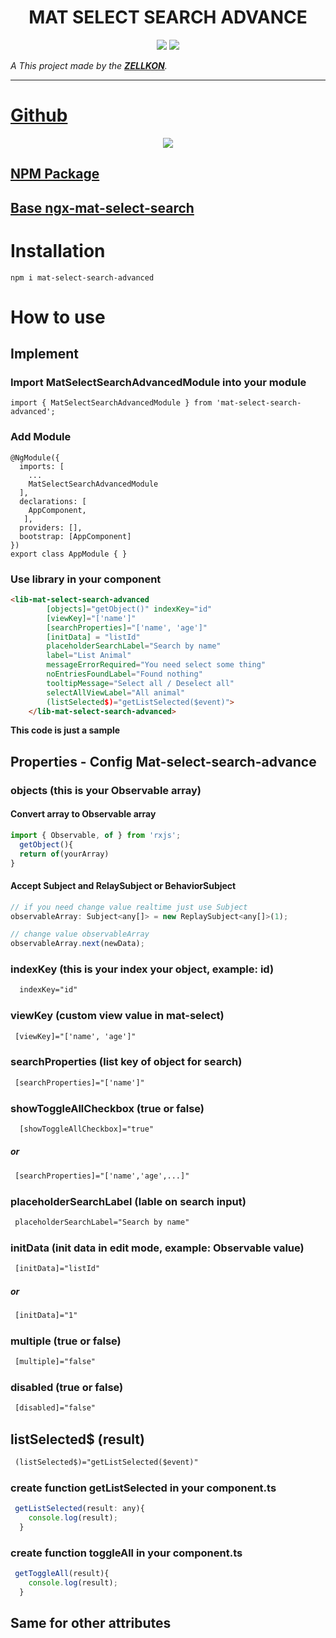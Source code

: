 <h1 align="center">MAT SELECT SEARCH ADVANCE</h1>

<p align="center">

<img src="https://img.shields.io/badge/create%20by-zellkon-brightgreen" >

<img src="https://img.shields.io/badge/version-0.1.7-blue">
</p>

_A This project made by the **[ZELLKON](https://zellkon.com)**._

---

# [Github](https://github.com/zellkon/mat-select-search-advanced)

<p align="center">
<img src="https://media.giphy.com/media/OgaVPvsW91Z2nR1lTX/giphy.gif">
</p>

## [NPM Package](https://www.npmjs.com/package/mat-select-search-advanced)
## [Base ngx-mat-select-search](https://www.npmjs.com/package/ngx-mat-select-search)



# Installation

`npm i mat-select-search-advanced`

# How to use

## Implement
### Import MatSelectSearchAdvancedModule into your module
```
import { MatSelectSearchAdvancedModule } from 'mat-select-search-advanced';
```
### Add Module
```
@NgModule({
  imports: [
    ...
    MatSelectSearchAdvancedModule
  ],
  declarations: [	
    AppComponent,
   ],
  providers: [],
  bootstrap: [AppComponent]
})
export class AppModule { }
```
### Use library in your component
```html
<lib-mat-select-search-advanced 
        [objects]="getObject()" indexKey="id" 
        [viewKey]="['name']" 
        [searchProperties]="['name', 'age']"
        [initData] = "listId"
        placeholderSearchLabel="Search by name" 
        label="List Animal" 
        messageErrorRequired="You need select some thing"
        noEntriesFoundLabel="Found nothing" 
        tooltipMessage="Select all / Deselect all" 
        selectAllViewLabel="All animal"
        (listSelected$)="getListSelected($event)">
    </lib-mat-select-search-advanced>
```

**This code is just a sample**

## Properties - Config Mat-select-search-advance
### objects (this is your Observable array)
#### Convert array to Observable array
```js
import { Observable, of } from 'rxjs';
  getObject(){
  return of(yourArray)
}
```
#### Accept Subject and RelaySubject or BehaviorSubject
```js
// if you need change value realtime just use Subject
observableArray: Subject<any[]> = new ReplaySubject<any[]>(1);

// change value observableArray
observableArray.next(newData);
```

### indexKey (this is your index your object, example: id)
```html
  indexKey="id" 
```
### viewKey (custom view value in mat-select)
```html
 [viewKey]="['name', 'age']"
```
### searchProperties (list key of object for search)
```html
 [searchProperties]="['name']"
```
### showToggleAllCheckbox (true or false)
```html
  [showToggleAllCheckbox]="true"
```
##### or
```html
 [searchProperties]="['name','age',...]"
```
### placeholderSearchLabel (lable on search input)
```html
 placeholderSearchLabel="Search by name" 
```
### initData (init data in edit mode, example: Observable value)
```html
 [initData]="listId" 
```
##### or
```html
 [initData]="1" 
```
### multiple (true or false)
```html
 [multiple]="false"
```
### disabled (true or false)
```html
 [disabled]="false"
```
## listSelected$ (result)
```html
 (listSelected$)="getListSelected($event)"
```
### create function getListSelected in your component.ts
```js
 getListSelected(result: any){
    console.log(result);
  }
```
### create function toggleAll in your component.ts
```js
 getToggleAll(result){
    console.log(result);
  }
```

## Same for other attributes
